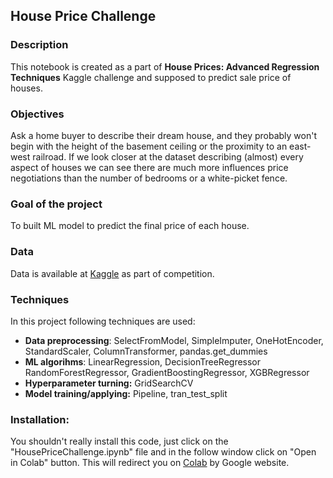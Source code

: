 ## House Price Challenge

### Description 
This notebook is created as a part of **House Prices: Advanced Regression Techniques** Kaggle challenge and supposed to predict sale price of houses.

### Objectives
Ask a home buyer to describe their dream house, and they probably won't begin with the height of the basement ceiling or the proximity to an east-west railroad. If we look closer at the dataset describing (almost) every aspect of houses we can see there are much more influences price negotiations than the number of bedrooms or a white-picket fence.

### Goal of the project
To built ML model to predict the final price of each house.

### Data
Data is available at [Kaggle](https://www.kaggle.com/c/house-prices-advanced-regression-techniques/overview) as part of competition.

### Techniques
In this project following techniques are used:
* **Data preprocessing**: SelectFromModel, SimpleImputer, OneHotEncoder, StandardScaler, ColumnTransformer, pandas.get_dummies
* **ML algorihms**: LinearRegression, DecisionTreeRegressor RandomForestRegressor, GradientBoostingRegressor, XGBRegressor 
* **Hyperparameter turning:** GridSearchCV
* **Model training/applying:** Pipeline, tran_test_split

### Installation:
You shouldn't really install this code, just click on the "HousePriceChallenge.ipynb" file and in the follow window click on "Open in Colab" button. This will redirect you on [Colab](colab.research.google.com) by Google website. 
